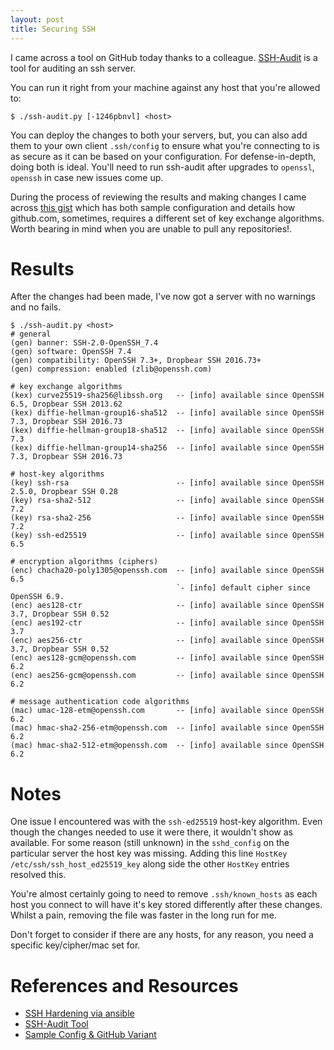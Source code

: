 ```yaml
---
layout: post
title: Securing SSH
---
```


I came across a tool on GitHub today thanks to a colleague. [SSH-Audit](https://github.com/arthepsy/ssh-audit) is a tool for auditing an ssh server.

You can run it right from your machine against any host that you're allowed to:

```
$ ./ssh-audit.py [-1246pbnvl] <host>
```

You can deploy the changes to both your servers, but, you can also add them to your own client `.ssh/config` to ensure what you're connecting to is as secure as it can be based on your configuration. For defense-in-depth, doing both is ideal. You'll need to run ssh-audit after upgrades to `openssl`, `openssh` in case new issues come up.

During the process of reviewing the results and making changes I came across [this gist](https://gist.github.com/terrywang/a4239989b79d34f4160b) which has both sample configuration and details how github.com, sometimes, requires a different set of key exchange algorithms. Worth bearing in mind when you are unable to pull any repositories!.

# Results

After the changes had been made, I've now got a server with no warnings and no fails.

``` shell
$ ./ssh-audit.py <host>
# general
(gen) banner: SSH-2.0-OpenSSH_7.4
(gen) software: OpenSSH 7.4
(gen) compatibility: OpenSSH 7.3+, Dropbear SSH 2016.73+
(gen) compression: enabled (zlib@openssh.com)

# key exchange algorithms
(kex) curve25519-sha256@libssh.org   -- [info] available since OpenSSH 6.5, Dropbear SSH 2013.62
(kex) diffie-hellman-group16-sha512  -- [info] available since OpenSSH 7.3, Dropbear SSH 2016.73
(kex) diffie-hellman-group18-sha512  -- [info] available since OpenSSH 7.3
(kex) diffie-hellman-group14-sha256  -- [info] available since OpenSSH 7.3, Dropbear SSH 2016.73

# host-key algorithms
(key) ssh-rsa                        -- [info] available since OpenSSH 2.5.0, Dropbear SSH 0.28
(key) rsa-sha2-512                   -- [info] available since OpenSSH 7.2
(key) rsa-sha2-256                   -- [info] available since OpenSSH 7.2
(key) ssh-ed25519                    -- [info] available since OpenSSH 6.5

# encryption algorithms (ciphers)
(enc) chacha20-poly1305@openssh.com  -- [info] available since OpenSSH 6.5
                                     `- [info] default cipher since OpenSSH 6.9.
(enc) aes128-ctr                     -- [info] available since OpenSSH 3.7, Dropbear SSH 0.52
(enc) aes192-ctr                     -- [info] available since OpenSSH 3.7
(enc) aes256-ctr                     -- [info] available since OpenSSH 3.7, Dropbear SSH 0.52
(enc) aes128-gcm@openssh.com         -- [info] available since OpenSSH 6.2
(enc) aes256-gcm@openssh.com         -- [info] available since OpenSSH 6.2

# message authentication code algorithms
(mac) umac-128-etm@openssh.com       -- [info] available since OpenSSH 6.2
(mac) hmac-sha2-256-etm@openssh.com  -- [info] available since OpenSSH 6.2
(mac) hmac-sha2-512-etm@openssh.com  -- [info] available since OpenSSH 6.2
```

# Notes

One issue I encountered was with the `ssh-ed25519` host-key algorithm. Even though the changes needed to use it were there, it wouldn't show as available. For some reason (still unknown) in the `sshd_config` on the particular server the host key was missing. Adding this line `HostKey /etc/ssh/ssh_host_ed25519_key` along side the other `HostKey` entries resolved this.

You're almost certainly going to need to remove `.ssh/known_hosts` as each host you connect to will have it's key stored differently after these changes. Whilst a pain, removing the file was faster in the long run for me.

Don't forget to consider if there are any hosts, for any reason, you need a specific key/cipher/mac set for.

# References and Resources
- [SSH Hardening via ansible](https://github.com/dev-sec/ansible-ssh-hardening)
- [SSH-Audit Tool](https://github.com/arthepsy/ssh-audit)
- [Sample Config & GitHub Variant](https://gist.github.com/terrywang/a4239989b79d34f4160b)

